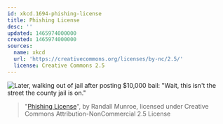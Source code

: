 ```yaml
---
id: xkcd.1694-phishing-license
title: Phishing License
desc: ''
updated: 1465974000000
created: 1465974000000
sources:
  name: xkcd
  url: 'https://creativecommons.org/licenses/by-nc/2.5/'
  license: Creative Commons 2.5
---
```

![Later, walking out of jail after posting $10,000 bail: "Wait, this isn't the street the county jail is on."](https://imgs.xkcd.com/comics/phishing_license.png)
> "[Phishing License](https://xkcd.com/1694/)", by Randall Munroe, licensed under Creative Commons Attribution-NonCommercial 2.5 License
